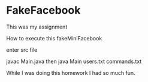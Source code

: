 # FakeFacebook

This was my assignment 

How to execute this fakeMiniFacebook

enter src file

javac Main.java
then
java Main users.txt commands.txt

While I was doing this homework I had so much fun. 
